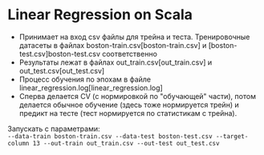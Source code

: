 # Linear Regression on  Scala

- Принимает на вход csv файлы для трейна и теста. Тренировочные датасеты в файлах boston-train.csv[boston-train.csv] и [boston-test.csv]boston-test.csv соответственно
- Результаты лежат в файлах out_train.csv[out_train.csv] и out_test.csv[out_test.csv]
- Процесс обучения по эпохам в файле linear_regression.log[linear_regression.log]
- Сперва делается CV (с нормировкой по "обучающей" части), потом делается обычное обучение (здесь тоже нормируется трейн) и предикт на тесте (тест нормируется по статистикам с трейна).

Запускать с параметрами:  
`--data-train boston-train.csv --data-test boston-test.csv --target-column 13 --out-train out_train.csv --out-test out_test.csv`
